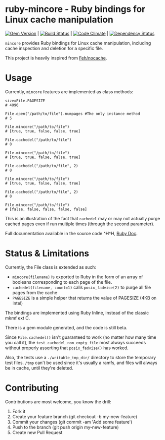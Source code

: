ruby-mincore - Ruby bindings for Linux cache manipulation
=========================================================
[![Gem Version](https://badge.fury.io/rb/mincore.png)](http://badge.fury.io/rb/mincore)
|
[![Build Status](https://travis-ci.org/noushi/ruby-mincore.png)](https://travis-ci.org/noushi/ruby-mincore)
| 
[![Code Climate](https://codeclimate.com/github/noushi/ruby-mincore.png)](https://codeclimate.com/github/noushi/ruby-mincore)
| 
[![Dependency Status](https://gemnasium.com/noushi/ruby-mincore.png)](https://gemnasium.com/noushi/ruby-mincore)

`mincore` provides Ruby bindings for Linux cache manipulation, including cache inspection and deletion for a specific file.

This project is heavily inspired from [Feh/nocache](http://github.com/Feh/nocache).

Usage
=====

Currently, `mincore` features are implemented as class methods:

    size=File.PAGESIZE
    # 4096 
    
    File.open("/path/to/file").numpages #The only instance method
    # 5
    
    File.mincore("/path/to/file")
    # [true, true, false, false, true]
    
    File.cachedel("/path/to/file")
    # 0
    
    File.mincore("/path/to/file")
    # [true, true, false, false, true]
    
    File.cachedel("/path/to/file", 2)
    # 0
    
    File.mincore("/path/to/file")
    # [true, true, false, false, true]
    
    File.cachedel("/path/to/file", 2)
    # 0
    
    File.mincore("/path/to/file")
    # [false, false, false, false, false]

This is an illustration of the fact that `cachedel` may or may not actually purge cached pages even if run multiple times (through the second parameter).

Full documentation available in the source code ^H^H, [Ruby Doc](http://rubydoc.info/gems/mincore/File).



Status & Limitations
====================

Currently, the File class is extended as such:

- `mincore(filename)` is exported to Ruby in the form of an array of booleans corresponding to each page of the file.
- `cachedel(filename, count=1)` calls `posix_fadvise(2)` to purge all file pages from the cache
- `PAGESIZE` is a simple helper that returns the value of PAGESIZE (4KB on Intel)

The bindings are implemented using Ruby Inline, instead of the classic mkmf ext C.

There is a gem module generated, and the code is still beta.

Since `File.cachedel()` isn't guaranteed to work (no matter how many time you call it), the `test_cachedel_non_empty_file` most always succeeds without properly asserting that `posix_fadvise()` has worked. 

Also, the tests use a `./writable_tmp_dir/` directory to store the temporary test files. `/tmp` can't be used since it's 
usually a ramfs, and files will always be in cache, until they're deleted.



Contributing
============
Contributions are most welcome, you know the drill:

1. Fork it
2. Create your feature branch (git checkout -b my-new-feature)
3. Commit your changes (git commit -am 'Add some feature')
4. Push to the branch (git push origin my-new-feature)
5. Create new Pull Request

